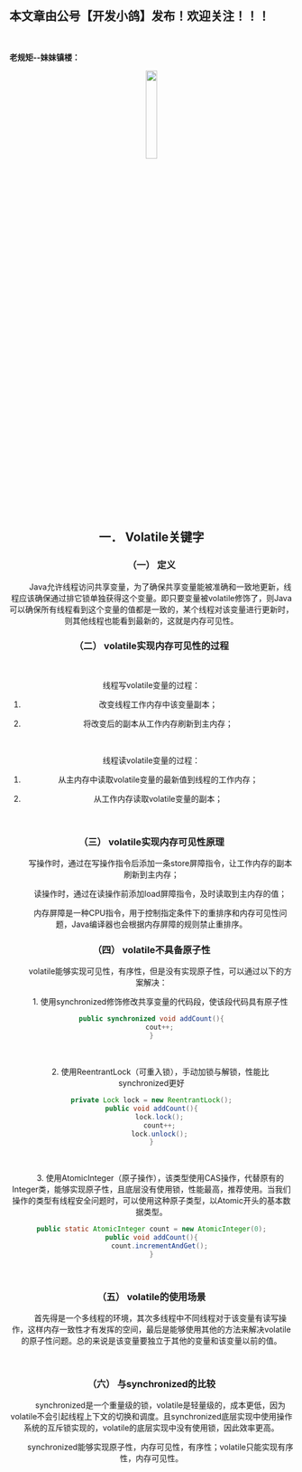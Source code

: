 ﻿## 本文章由公号【开发小鸽】发布！欢迎关注！！！
<br>

**老规矩--妹妹镇楼：**
<center>
<img src="https://img-blog.csdnimg.cn/20200721223424816.JPG"   width="20%">

## 一．	Volatile关键字

### （一）	定义

&nbsp;  &nbsp;  &nbsp;  &nbsp; Java允许线程访问共享变量，为了确保共享变量能被准确和一致地更新，线程应该确保通过排它锁单独获得这个变量。即只要变量被volatile修饰了，则Java可以确保所有线程看到这个变量的值都是一致的，某个线程对该变量进行更新时，则其他线程也能看到最新的，这就是内存可见性。
<br>


### （二）	volatile实现内存可见性的过程
&nbsp;  &nbsp;  &nbsp;  &nbsp; 

线程写volatile变量的过程：
1.	改变线程工作内存中该变量副本；

3.	将改变后的副本从工作内存刷新到主内存；

&nbsp;  &nbsp;  &nbsp;  &nbsp; 

线程读volatile变量的过程：
1.	从主内存中读取volatile变量的最新值到线程的工作内存；

3.	从工作内存读取volatile变量的副本；
<br>



### （三）	volatile实现内存可见性原理

&nbsp;  &nbsp;  &nbsp;  &nbsp; 写操作时，通过在写操作指令后添加一条store屏障指令，让工作内存的副本刷新到主内存；

&nbsp;  &nbsp;  &nbsp;  &nbsp; 读操作时，通过在读操作前添加load屏障指令，及时读取到主内存的值；

&nbsp;  &nbsp;  &nbsp;  &nbsp; 内存屏障是一种CPU指令，用于控制指定条件下的重排序和内存可见性问题，Java编译器也会根据内存屏障的规则禁止重排序。
<br>



### （四）	volatile不具备原子性

&nbsp;  &nbsp;  &nbsp;  &nbsp; volatile能够实现可见性，有序性，但是没有实现原子性，可以通过以下的方案解决：

&nbsp;  &nbsp;  &nbsp;  &nbsp; 1.	使用synchronized修饰修改共享变量的代码段，使该段代码具有原子性

```java
public synchronized void addCount(){
	cout++;
}
```
<br>



&nbsp;  &nbsp;  &nbsp;  &nbsp; 2.	使用ReentrantLock（可重入锁），手动加锁与解锁，性能比synchronized更好

```java
private Lock lock = new ReentrantLock();
public void addCount(){
	lock.lock();
	count++;
	lock.unlock();
}
```
<br>



&nbsp;  &nbsp;  &nbsp;  &nbsp; 3.	使用AtomicInteger（原子操作），该类型使用CAS操作，代替原有的Integer类，能够实现原子性，且底层没有使用锁，性能最高，推荐使用。当我们操作的类型有线程安全问题时，可以使用这种原子类型，以Atomic开头的基本数据类型。

```java
public static AtomicInteger count = new AtomicInteger(0);
public void addCount(){
	count.incrementAndGet();
}
```
<br>



### （五）	volatile的使用场景

&nbsp;  &nbsp;  &nbsp;  &nbsp; 首先得是一个多线程的环境，其次多线程中不同线程对于该变量有读写操作，这样内存一致性才有发挥的空间，最后是能够使用其他的方法来解决volatile的原子性问题。总的来说是该变量要独立于其他的变量和该变量以前的值。

<br>



### （六）	与synchronized的比较

&nbsp;  &nbsp;  &nbsp;  &nbsp; synchronized是一个重量级的锁，volatile是轻量级的，成本更低，因为volatile不会引起线程上下文的切换和调度。且synchronized底层实现中使用操作系统的互斥锁实现的，volatile的底层实现中没有使用锁，因此效率更高。

&nbsp;  &nbsp;  &nbsp;  &nbsp; synchronized能够实现原子性，内存可见性，有序性；volatile只能实现有序性，内存可见性。




